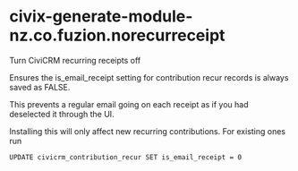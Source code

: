 civix-generate-module-nz.co.fuzion.norecurreceipt
=================================================

Turn CiviCRM recurring receipts off

Ensures the is_email_receipt setting for contribution recur records is always saved as FALSE.

This prevents a regular email going on each receipt as if you had deselected it through the UI.

Installing this will only affect new recurring contributions. For existing ones run

```
UPDATE civicrm_contribution_recur SET is_email_receipt = 0
```
